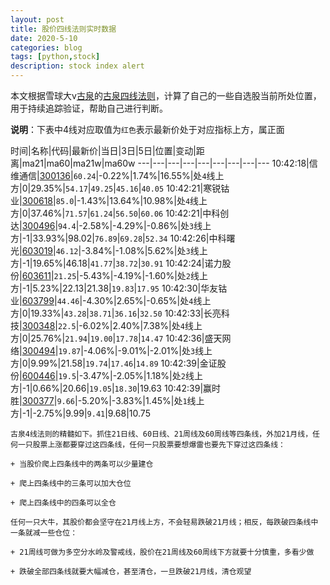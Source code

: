 ```yaml
---
layout: post
title: 股价四线法则实时数据
date: 2020-5-10
categories: blog
tags: [python,stock]
description: stock index alert
---
```



本文根据雪球大v[古泉](https://xueqiu.com/u/7148646888)的[古泉四线法则](https://xueqiu.com/7148646888/130498192)，计算了自己的一些自选股当前所处位置，用于持续追踪验证，帮助自己进行判断。

**说明**：下表中4线对应取值为`红色`表示最新价处于对应指标上方，属正面

时间|名称|代码|最新价|当日|3日|5日|位置|变动|距离|ma21|ma60|ma21w|ma60w
---|---|---|---|---|---|---|---|---
10:42:18|信维通信|[300136](https://xueqiu.com/S/SZ300136)|`60.24`|-0.22%|1.74%|16.55%|处`4`线上方|0|29.35%|`54.17`|`49.25`|`45.16`|`40.05`
10:42:21|寒锐钴业|[300618](https://xueqiu.com/S/SZ300618)|`85.0`|-1.43%|13.64%|10.98%|处`4`线上方|0|37.46%|`71.57`|`61.24`|`56.50`|`60.06`
10:42:21|中科创达|[300496](https://xueqiu.com/S/SZ300496)|`94.4`|-2.58%|-4.29%|-0.86%|处`3`线上方|-1|33.93%|98.02|`76.89`|`69.28`|`52.34`
10:42:26|中科曙光|[603019](https://xueqiu.com/S/SH603019)|`46.12`|-3.84%|-1.08%|5.62%|处`3`线上方|-1|19.65%|46.18|`41.77`|`38.72`|`30.91`
10:42:24|诺力股份|[603611](https://xueqiu.com/S/SH603611)|`21.25`|-5.43%|-4.19%|-1.60%|处`2`线上方|-1|5.23%|22.13|21.38|`19.83`|`17.95`
10:42:30|华友钴业|[603799](https://xueqiu.com/S/SH603799)|`44.46`|-4.30%|2.65%|-0.65%|处`4`线上方|0|19.33%|`43.28`|`38.71`|`36.16`|`32.50`
10:42:33|长亮科技|[300348](https://xueqiu.com/S/SZ300348)|`22.5`|-6.02%|2.40%|7.38%|处`4`线上方|0|25.76%|`21.94`|`19.00`|`17.78`|`14.47`
10:42:36|盛天网络|[300494](https://xueqiu.com/S/SZ300494)|`19.87`|-4.06%|-9.01%|-2.01%|处`3`线上方|0|9.99%|21.58|`19.74`|`17.46`|`14.89`
10:42:39|金证股份|[600446](https://xueqiu.com/S/SH600446)|`19.5`|-3.47%|-2.05%|1.18%|处`2`线上方|-1|0.66%|20.66|`19.05`|`18.30`|19.63
10:42:39|赢时胜|[300377](https://xueqiu.com/S/SZ300377)|`9.66`|-5.20%|-3.83%|1.45%|处`1`线上方|-1|-2.75%|9.99|`9.41`|9.68|10.75

```
古泉4线法则的精髓如下。抓住21日线、60日线、21周线及60周线等四条线，外加21月线，任何一只股票上涨都要穿过这四条线，任何一只股票要想爆雷也要先下穿过这四条线：

+ 当股价爬上四条线中的两条可以少量建仓

+ 爬上四条线中的三条可以加大仓位

+ 爬上四条线中的四条可以全仓

任何一只大牛，其股价都会坚守在21月线上方，不会轻易跌破21月线；相反，每跌破四条线中一条就减一些仓位：

+ 21周线可做为多空分水岭及警戒线，股价在21周线及60周线下方就要十分慎重，多看少做

+ 跌破全部四条线就要大幅减仓，甚至清仓，一旦跌破21月线，清仓观望
```